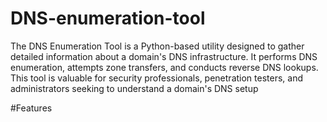 # DNS-enumeration-tool
The DNS Enumeration Tool is a Python-based utility designed to gather detailed information about a domain's DNS infrastructure. It performs DNS enumeration, attempts zone transfers, and conducts reverse DNS lookups. This tool is valuable for security professionals, penetration testers, and administrators seeking to understand a domain's DNS setup

#Features

